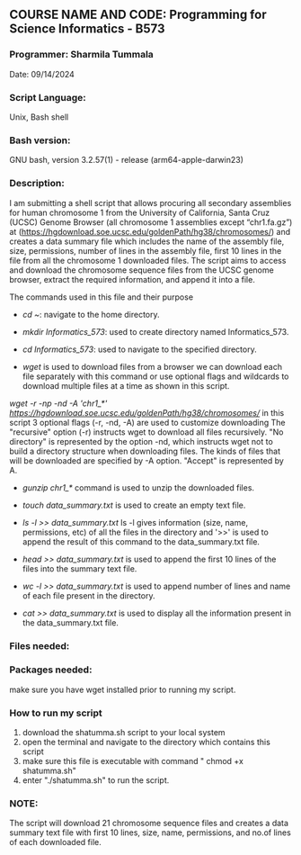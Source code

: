 ## **COURSE NAME AND CODE:** Programming for Science Informatics - B573

### **Programmer:** Sharmila Tummala

Date: 09/14/2024

### **Script Language:** 
Unix, Bash shell

### **Bash version:** 
GNU bash, version 3.2.57(1) - release \(arm64-apple-darwin23\)

### **Description:** 
I am submitting a shell script that allows procuring all secondary assemblies for human chromosome 1 from the University of California, Santa Cruz \(UCSC\) Genome Browser \(all chromosome 1 assemblies except “chr1.fa.gz”) at (https://hgdownload.soe.ucsc.edu/goldenPath/hg38/chromosomes/) and creates a data summary file which includes the name of the assembly file, size, permissions, number of lines in the assembly file, first 10 lines in the file from all the chromosome 1 downloaded files. The script aims to access and download the chromosome sequence files from the UCSC genome browser, extract the required information, and append it into a file.

The commands used in this file and their purpose

* *cd \~*: navigate to the home directory.

* *mkdir Informatics_573*:  used to create directory named Informatics_573.

* *cd Informatics_573*: used to navigate to the specified directory.
  
* *wget* is used to download files from a browser
we can download each file separately with this command or use optional flags and wildcards to download multiple files at a time as shown in this script.
  
*wget -r -np -nd -A 'chr1_\*' https://hgdownload.soe.ucsc.edu/goldenPath/hg38/chromosomes/*
  in this script 3 optional flags \(-r, -nd, -A\) are used to customize downloading 
  The "recursive" option (-r) instructs wget to download all files recursively. 
  "No directory" is represented by the option -nd, which instructs wget not to build a directory structure when downloading files. 
  The kinds of files that will be downloaded are specified by -A option. "Accept" is represented by A.

* *gunzip chr1_\** command is used to unzip the downloaded files.
  
* *touch data_summary.txt* is used to create an empty text file.
  
* *ls -l >> data_summary.txt* ls -l gives information \(size, name, permissions, etc\) of all the files in the directory and  \'>>' is used to append the result of this command to the data_summary.txt file.
  
*  *head >> data_summary.txt* is used to append the first 10 lines of the files into the summary text file.
  
*  *wc -l >> data_summary.txt* is used to append number of lines and name of each file present in the directory.
  
*  *cat >> data_summary.txt* is used to display all the information present in the data_summary.txt file.

### Files needed:


### Packages needed: 
make sure you have wget installed prior to running my script.

### How to run my script
1. download the shatumma.sh script to your local system
2. open the terminal and navigate to the directory which contains this script
3. make sure this file is executable with command \" chmod +x shatumma.sh\"
4. enter \"./shatumma.sh\" to run the script.

### NOTE:
The script will download 21 chromosome sequence files and creates a data summary text file with first 10 lines, size, name, permissions, and no.of lines of each downloaded file. 



